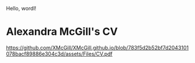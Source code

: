 Hello, wordl!

<html>
  <head>
    <title>Embedding PDF</title>
  </head>
  <body>
    <h1>Alexandra McGill's CV</h1>
    <object
            type="application/pdf"
            data="https://github.com/XMcGill/XMcGill.github.io/blob/783f5d2b52bf7d2043101078bacf89886e304c3d/assets/Files/CV.pdf"
            width="600"
            height="700"
    >
    </object>
  </body>
</html>

https://github.com/XMcGill/XMcGill.github.io/blob/783f5d2b52bf7d2043101078bacf89886e304c3d/assets/Files/CV.pdf
